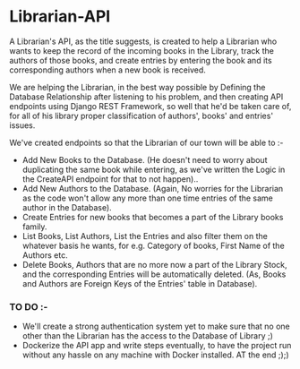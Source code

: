 # Librarian-API

A Librarian's API, as the title suggests, is created to help a Librarian who wants to keep the record of the incoming books in the Library, track the authors of those books, and create entries by entering the book and its corresponding authors when a new book is received.

We are helping the Librarian, in the best way possible by Defining the Database Relationship after listening to his problem, and then creating API endpoints using Django REST Framework, so well that he'd be taken care of, for all of his library proper classification of authors', books' and entries' issues.

We've created endpoints so that the Librarian of our town will be able to :-

- Add New Books to the Database. (He doesn't need to worry about duplicating the same book while entering, as we've written the Logic in the CreateAPI endpoint for that to not happen)..
- Add New Authors to the Database. (Again, No worries for the Librarian as the code won't allow any more than one time entries of the same author in the Database).
- Create Entries for new books that becomes a part of the Library books family.
- List Books, List Authors, List the Entries and also filter them on the whatever basis he wants, for e.g. Category of books, First Name of the Authors etc.
- Delete Books, Authors that are no more now a part of the Library Stock, and the corresponding Entries will be automatically deleted. (As, Books and Authors are Foreign Keys of the Entries' table in Database).


### TO DO :-
- We'll create a strong authentication system yet to make sure that no one other than the Librarian has the access to the Database of Library ;)
- Dockerize the API app and write steps eventually, to have the project run without any hassle on any machine with Docker installed. AT the end ;);) 

